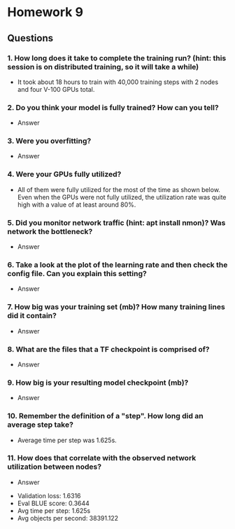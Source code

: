 # Homework 9
## Questions
### 1. How long does it take to complete the training run? (hint: this session is on distributed training, so it will take a while)
  - It took about 18 hours to train with 40,000 training steps with 2 nodes and four V-100 GPUs total.
### 2. Do you think your model is fully trained? How can you tell?
  - Answer
### 3. Were you overfitting?
  - Answer
### 4. Were your GPUs fully utilized?
  - All of them were fully utilized for the most of the time as shown below. Even when the GPUs were not fully utilized, the utilization rate was quite high with a value of at least around 80%.
### 5. Did you monitor network traffic (hint: apt install nmon)? Was network the bottleneck?
  - Answer
### 6. Take a look at the plot of the learning rate and then check the config file. Can you explain this setting?
  - Answer
### 7. How big was your training set (mb)? How many training lines did it contain?
  - Answer
### 8. What are the files that a TF checkpoint is comprised of?
  - Answer
### 9. How big is your resulting model checkpoint (mb)?
  - Answer
### 10. Remember the definition of a "step". How long did an average step take?
  - Average time per step was 1.625s.
### 11. How does that correlate with the observed network utilization between nodes?
  - Answer

* Validation loss: 1.6316
* Eval BLUE score: 0.3644
* Avg time per step: 1.625s
* Avg objects per second: 38391.122
